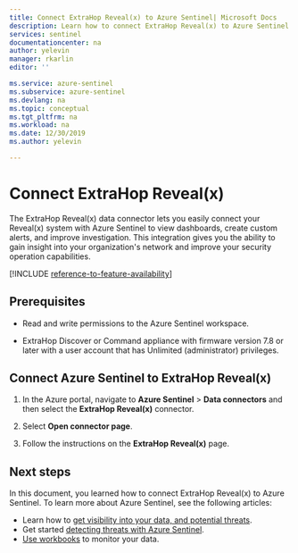 ```yaml
---
title: Connect ExtraHop Reveal(x) to Azure Sentinel| Microsoft Docs
description: Learn how to connect ExtraHop Reveal(x) to Azure Sentinel.
services: sentinel
documentationcenter: na
author: yelevin
manager: rkarlin
editor: ''

ms.service: azure-sentinel
ms.subservice: azure-sentinel
ms.devlang: na
ms.topic: conceptual
ms.tgt_pltfrm: na
ms.workload: na
ms.date: 12/30/2019
ms.author: yelevin

---
```

# Connect ExtraHop Reveal(x)

The ExtraHop Reveal(x) data connector lets you easily connect your Reveal(x) system with Azure Sentinel to view dashboards, create custom alerts, and improve investigation. This integration gives you the ability to gain insight into your organization's network and improve your security operation capabilities.

[!INCLUDE [reference-to-feature-availability](includes/reference-to-feature-availability.md)]

## Prerequisites

- Read and write permissions to the Azure Sentinel workspace.

- ExtraHop Discover or Command appliance with firmware version 7.8 or later with a user account that has Unlimited (administrator) privileges​.

## Connect Azure Sentinel to ExtraHop Reveal(x)

1. In the Azure portal, navigate to **Azure Sentinel** > **Data connectors** and then select the **ExtraHop Reveal(x)** connector.

2. Select **Open connector page**.

3. Follow the instructions on the **ExtraHop Reveal(x)** page.

## Next steps
In this document, you learned how to connect ExtraHop Reveal(x) to Azure Sentinel. To learn more about Azure Sentinel, see the following articles:
- Learn how to [get visibility into your data, and potential threats](get-visibility.md).
- Get started [detecting threats with Azure Sentinel](detect-threats-built-in.md).
- [Use workbooks](tutorial-monitor-your-data.md) to monitor your data.


